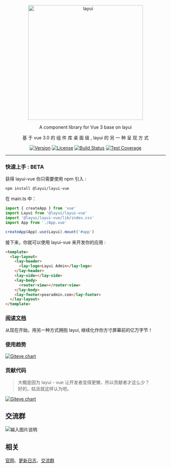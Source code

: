 <p align="center">
  <a href="http://www.layui.com">
    <img src="https://images.gitee.com/uploads/images/2021/1213/173638_d6911839_4835367.png" alt="layui" width="360">
  </a>
</p>

<p align="center">
  A component library for Vue 3 base on layui
</p>

<p align="center">
  基 于 vue 3.0 的 组 件 库 桌 面 级 , layui 的 另 一 种 呈 现 方 式
</p>

<p align="center">  
  <a href="https://www.npmjs.com/package/@layui/layui-vue"><img src="https://img.shields.io/npm/v/@layui/layui-vue.svg?sanitize=true" alt="Version"></a>
  <a href="https://www.npmjs.com/package/layui"><img src="https://img.shields.io/npm/l/layui.svg?sanitize=true" alt="License"></a>
  <a href="https://travis-ci.org/sentsin/layui"><img alt="Build Status" src="https://img.shields.io/travis/sentsin/layui/master.svg"></a>
  <a href="https://coveralls.io/r/sentsin/layui?branch=master"><img alt="Test Coverage" src="https://img.shields.io/coveralls/sentsin/layui/master.svg"></a>
  <!--<a href="https://saucelabs.com/beta/builds/7e6196205e4f492496203388fc003b65"><img src="https://saucelabs.com/buildstatus/layui" alt="Build Status"></a>-->
</p>

<!--
<p align="center">
  <a href="https://saucelabs.com/beta/builds/7e6196205e4f492496203388fc003b65"><img src="https://saucelabs.com/browser-matrix/layui.svg" alt="Browser Matrix"></a>
</p>
-->

---

### 快速上手 : BETA

获得 layui-vue 你只需要使用 npm 引入 :

```
npm install @layui/layui-vue
```

在 main.ts 中：

```js
import { createApp } from 'vue'
import Layui from '@layui/layui-vue'
import '@layui/layui-vue/lib/index.css'
import App from './App.vue'

createApp(App).use(Layui).mount('#app')
```

接下来，你就可以使用 layui-vue 来开发你的应用 :

```html
<template>
  <lay-layout>
    <lay-header>
      <lay-logo>Layui Admin</lay-logo>
    </lay-header>
    <lay-side></lay-side>
    <lay-body>
      <router-view></router-view>
    </lay-body>
    <lay-footer>pearadmin.com</lay-footer>
  </lay-layout>
</template>
```

### [阅读文档](http://layui-vue.pearadmin.com/)

从现在开始，用另一种方式拥抱 layui, 继续化作你方寸屏幕前的亿万字节！

### 使用趋势

[![Giteye chart](https://images.gitee.com/uploads/images/2021/1222/233241_e13a5449_4835367.png)](https://giteye.net/chart/5ZQ67WWS)

### 贡献代码

> 大概是因为 layui - vue 让开发者变得更懒，所以贡献者才这么少？  
> 好的，姑且就这样认为吧。

[![Giteye chart](https://images.gitee.com/uploads/images/2021/1213/173638_e7f746f3_4835367.png)](https://giteye.net/chart/DBC9Z6HQ)

## 交流群

![输入图片说明](https://images.gitee.com/uploads/images/2021/1008/090410_8b349271_4835367.png 'QQ图片20211008090242.png')

## 相关

[官网](http://layui-vue.pearadmin.com/)、[更新日志](http://layui-vue.pearadmin.com/zh-CN/guide/changelog)、[交流群](https://jq.qq.com/?_wv=1027&k=ffiUQgnE)